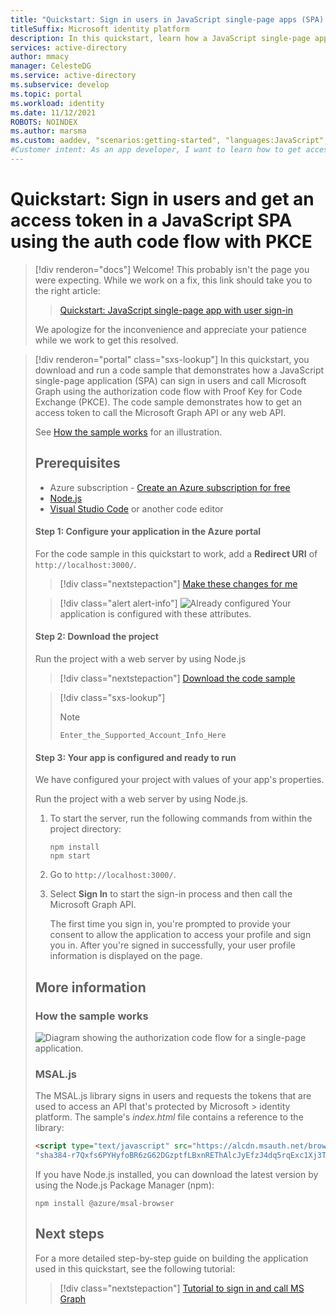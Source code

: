 ```yaml
---
title: "Quickstart: Sign in users in JavaScript single-page apps (SPA) with auth code | Azure"
titleSuffix: Microsoft identity platform
description: In this quickstart, learn how a JavaScript single-page application (SPA) can sign in users of personal accounts, work accounts, and school accounts by using the authorization code flow.
services: active-directory
author: mmacy
manager: CelesteDG
ms.service: active-directory
ms.subservice: develop
ms.topic: portal
ms.workload: identity
ms.date: 11/12/2021
ROBOTS: NOINDEX
ms.author: marsma
ms.custom: aaddev, "scenarios:getting-started", "languages:JavaScript", devx-track-js, mode-other
#Customer intent: As an app developer, I want to learn how to get access tokens and refresh tokens by using the Microsoft identity platform so that my JavaScript app can sign in users of personal accounts, work accounts, and school accounts.
---
```


# Quickstart: Sign in users and get an access token in a JavaScript SPA using the auth code flow with PKCE

> [!div renderon="docs"]
> Welcome! This probably isn't the page you were expecting. While we work on a fix, this link should take you to the right article:
>
> > [Quickstart: JavaScript single-page app with user sign-in](single-page-app-quickstart.md?pivots=devlang-javascript)
> 
> We apologize for the inconvenience and appreciate your patience while we work to get this resolved.

> [!div renderon="portal" class="sxs-lookup"]
> In this quickstart, you download and run a code sample that demonstrates how a JavaScript single-page application (SPA) can sign in users and call Microsoft Graph using the authorization code flow with Proof Key for Code Exchange (PKCE). The code sample demonstrates how to get an access token to call the Microsoft Graph API or any web API.
> 
> See [How the sample works](#how-the-sample-works) for an illustration.
> 
> ## Prerequisites
> 
> * Azure subscription - [Create an Azure subscription for free](https://azure.microsoft.com/free/?WT.mc_id=A261C142F)
> * [Node.js](https://nodejs.org/en/download/)
> * [Visual Studio Code](https://code.visualstudio.com/download) or another code editor
> 
> 
> #### Step 1: Configure your application in the Azure portal
> For the code sample in this quickstart to work, add a **Redirect URI** of `http://localhost:3000/`.
> > [!div class="nextstepaction"]
> > [Make these changes for me]()
> 
> > [!div class="alert alert-info"]
> > ![Already configured](media/quickstart-v2-javascript/green-check.png) Your application is configured with these attributes.
> 
> #### Step 2: Download the project
> 
> Run the project with a web server by using Node.js
> 
> > [!div class="nextstepaction"]
> > [Download the code sample](https://github.com/Azure-Samples/ms-identity-javascript-v2/archive/master.zip)
> 
> > [!div class="sxs-lookup"]
> > > [!NOTE]
> > > `Enter_the_Supported_Account_Info_Here`
> 
> #### Step 3: Your app is configured and ready to run
> 
> We have configured your project with values of your app's properties.
> 
> Run the project with a web server by using Node.js.
> 
> 1. To start the server, run the following commands from within the project directory:
> 
>     ```console
>     npm install
>     npm start
>     ```
> 
> 1. Go to `http://localhost:3000/`.
> 
> 1. Select **Sign In** to start the sign-in process and then call the Microsoft Graph API.
> 
>     The first time you sign in, you're prompted to provide your consent to allow the application to access your profile and sign you in. After you're signed in successfully, your user profile information is displayed on the page.
> 
> ## More information
> 
> ### How the sample works
> 
> ![Diagram showing the authorization code flow for a single-page application.](media/quickstart-v2-javascript-auth-code/diagram-01-auth-code-flow.png)
> 
> ### MSAL.js
> 
> The MSAL.js library signs in users and requests the tokens that are used to access an API that's protected by Microsoft > identity platform. The sample's *index.html* file contains a reference to the library:
> 
> ```html
> <script type="text/javascript" src="https://alcdn.msauth.net/browser/2.0.0-beta.0/js/msal-browser.js" integrity=
> "sha384-r7Qxfs6PYHyfoBR6zG62DGzptfLBxnREThAlcJyEfzJ4dq5rqExc1Xj3TPFE/9TH" crossorigin="anonymous"></script>
> ```
> 
> If you have Node.js installed, you can download the latest version by using the Node.js Package Manager (npm):
> 
> ```console
> npm install @azure/msal-browser
> ```
> 
> ## Next steps
> 
> For a more detailed step-by-step guide on building the application used in this quickstart, see the following tutorial:
> 
> > [!div class="nextstepaction"]
> > [Tutorial to sign in and call MS Graph](./tutorial-v2-javascript-auth-code.md)
